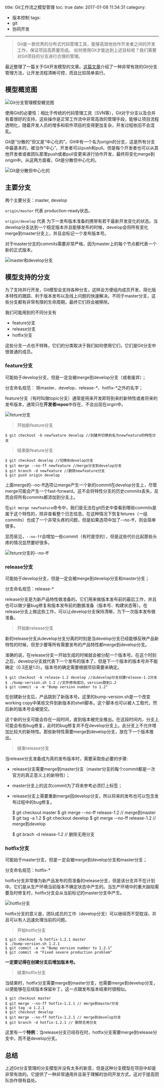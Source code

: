 title: Git工作流之模型管理
toc: true 
date: 2017-01-08 11:34:31
category:
- 版本控制
tags:
- git
- 协同开发
---

> Git是一款优秀的分布式代码管理工具，能够高效地协作开发者之间的开发工作，保证项目高质量完成。
如何使用Git才能达到上述目标呢？我们需要对Git项目的分支进行合理的管理。

最近整理了一篇关于Git开发模型的文章。[这篇文章](http://nvie.com/posts/a-successful-git-branching-model/)介绍了一种非常有效的Git分支管理方法，让开发流程清晰可控，而且比较简单易行。

<!--more-->

## 模型概览图

![Git分支管理模型概览图](http://7xk4nm.com1.z0.glb.clouddn.com/uploads/2017/01/1-git-model.png)

使用Git的必要性：相比于传统的代码管理工具（SVN等），Git对于分支以及合并有着很好的支持，这些操作是正常工作流中非常高效的管理手段，能够让项目流程透明化，随着开发人员的增多和软件项目的变得更加复杂，开发过程依旧不会混乱。

Git是“分散的”但又是“中心化的”。Git中有一个名为origin的分支，这是所有分支中最基本的，被当作“中心”，开发者可以push和pull。但是每个开发者也可以从其他开发者或者团队那里push或者pull变更来进行协作开发，最终将变化merge到origin中。从这两方面看，Git是分散但中心化的。

![Git是分散但中心化的](http://7xk4nm.com1.z0.glb.clouddn.com/uploads/2017/01/2-centr-decentr.png)


## 主要分支

两个主要分支：master, develop

`origin/master` 代表 production-ready状态。

`origin/develop` 代表 为下一发布版本准备的携带有若干最新开发变化的状态。当develop分支达到一个稳定版本并且能够发布的时候，develop会将所有变化merge到master分支上，并且会标记一个发布版本号。

对于master分支的commits需要非常严格，因为master上的每个节点都代表一个新的正式版本。

![master和develop分支](http://7xk4nm.com1.z0.glb.clouddn.com/uploads/2017/01/3-dev-master-branch.png)


## 模型支持的分支

为了支持并行开发，Git模型会支持各种分支，这样会方便组内成员开发、简化版本特性的跟踪、利于版本发布以及线上问题的快速解决。不同于master分支，这些分支都有非常有限的生命周期，最终它们将会被移除。

我们可能用到的不同分支有
* feature分支
* release分支
* hotfix分支

这些分支一点也不特殊，它们的分类取决于我们如何使用它们，它们是Git分支中很普通的成员。

### feature分支

可能始于develop分支，但是一定会被merge到develop分支（或者废弃）；

分支命名规范： 除master、develop、release-*、hotfix-*之外的名字；

feature分支（有时叫做topic分支）通常是用来开发即将到来的新特性或者将来的发布版本，通常只在**开发者repos**中存在，不会出现在orgin中。

![feture分支](http://7xk4nm.com1.z0.glb.clouddn.com/uploads/2017/01/4-feture-branch.png)

>开始新feature分支

	$ git checkout -b newfeature develop //创建并切换到名为newfeature的特性分支

>结束新feature分支

	$ git checkout develop //切换到develop分支
	$ git merge --no-ff newfeature //merge分支到develop分支
	$ git branch -d newfeature //删除newfeature分支
	$ git push origin develop 

上面merge的--no-ff选项让merge产生一个新的commit在develop分支上，尽管merge可能会产生一个fast-forward。这不会将特性分支的历史commits丢失，反而会将所有commits都添加到分支上。


在`git merge newfeature`命令中，我们是无法在git历史中查看到哪些commits是属于这个特性的，除非查看整个日志信息。在这种情况下恢复fetures（一组commits）也成了一个非常头疼的问题，但是如果选项中加了--no-ff，则会简单很多。

显而易见，`--no-ff`会增加一些commit（有时是空的），但是这些代价比起那些头疼的情况显然要好很多。

![feture分支的--no-ff](http://7xk4nm.com1.z0.glb.clouddn.com/uploads/2017/01/5-feture-branch-no-ff.png)


### release分支

可能始于develop分支，但是一定会被merge到develop分支和master分支；

分支命名规范：release-*

release分支是为新产品特性做准备的。它们用来做版本发布前的最后工作，并且也可以做少量bug修复和版本发布前的数据准备（版本号、构建状态等）。在release分支上做这些工作，可以让develop分支保持清晰，为下一次版本发布做准备。

>开始新release分支

新的release分支从develop分支分离的时刻是当develop分支已经能够反映产品新特性的时候，但至少要等所有需要发布的产品特性都merge到develop分支。

准确的说，在release分支一开始生成的时候就会被分配一个版本号。在这个时刻之后，develop分支就代表下一个发布的版本了，但是下一个版本的版本号并不能确定（0.3还是1.0）。版本号的确定需要根据项目需要来确定。

    $ git checkout -b release-1.2 develop //从develop分支创建release-1.2分支
    $ ./bump-version.sh 1.2 //文件修改成功，version跳到1.2
    $ git commit -a -m "Bump version number to 1.2"

在创建新分支后，产品跳到了新版本号。这里的bump-version.sh是一个改变working copy中某些文件到新版本的shell脚本。这个脚本也可以被人工取代，然后新的版本号会被提交。

这个新的分支可能会存在一段时间，直到版本被完全推出。在这段时间内，分支上可能会有些bug修复，此时的bug修复并不在develop分支上。此分支上不允许增加比较大的新特性。那些新特性需要merge到develop分支，放在下一个版本推出。

>结束release分支

当release分支准备成为真的发布版本时，需要采取些必要的步骤:

* release分支需要merge到master分支（master分支的每个commit都是一次官方的真正意义上的新特性）；
* master分支上的这次commit为了将来参考必须打上标签；
* release分支上需要重新merge回develop分支，所以将来的发布也可以包含发布过程中的bug修复。


    $ git checkout master
    $ git merge --no-ff release-1.2  // merge到master
    $ git tag -a 1.2 
    $ git checkout develop 
    $ git merge --no-ff release-1.2 // merge到develop

    $ git brach -d release-1.2 // 删除无用分支

    
### hotfix分支

可能始于master分支，但是一定会被merge到develop分支和master分支；

分支命名规范：hotfix-*

hotfix分支非常像为新产品发布的而准备的release分支，但是该分支并不在计划中。它们是从生产环境当前版本不确定状态中产生的。当生产环境中的重大缺陷需要及时修复时，hotfix分支会从当前标记的master分支中产生。

![hotfix分支](http://7xk4nm.com1.z0.glb.clouddn.com/uploads/2017/01/6-hotfix-branch.png)

hotfix分支的意义是，团队成员的工作（develop分支）可以继续而不受耽误，并且可以有人迅速处理当前的问题。

>开始hotfix分支

    $ git checkout -b hotfix-1.2.1 master
    $ ./bump-version.sh 1.2.1
    $ git commit -a -m "Bump version number to 1.2.1"
    $ git commit -m "Fixed severe production problem"

**一定要记得在创建分支后增加版本号。**

>结束hotfix分支

当结束时，hotfix分支需要merge到master分支，也需要merge到develop分支，以便能够在后续版本保留补丁。这一点跟发布版本结束时很相似。

    $ git checkout master
    $ git merge --no-ff hotfix-1.2.1 // merge到master分支
    $ git tag -a 1.2.1
    $ git checkout develop 
    $ git merge --no-ff hotfix-1.2.1 // merge到develop分支
    $ git branch -d hotfix-1.2.1 // 删除无用分支

这里有一个**特例**：当release分支已经存在时，hotfix分支需要merge到release分支中，而不是develop分支。


## 总结

上述Git分支管理的分支模型并没有太多的新意，但是这种分支模型在项目中却是非常有效的。它提供了一种非常通用并且易于理解的协同开发方式，这对于提高团队协作很有益处。








